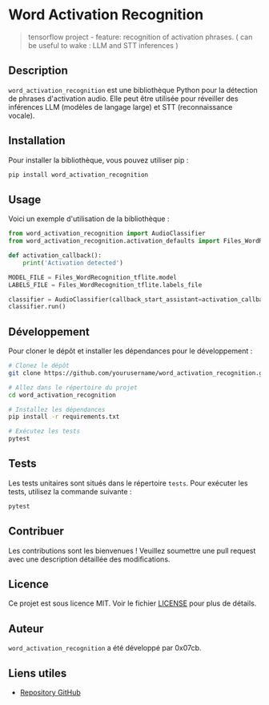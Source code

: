 # Word Activation Recognition
> tensorflow project - feature: recognition of activation phrases. ( can be useful to wake : LLM and STT inferences )

## Description

`word_activation_recognition` est une bibliothèque Python pour la détection de phrases d'activation audio. Elle peut être utilisée pour réveiller des inférences LLM (modèles de langage large) et STT (reconnaissance vocale).

## Installation

Pour installer la bibliothèque, vous pouvez utiliser pip :

```bash
pip install word_activation_recognition
```

## Usage

Voici un exemple d'utilisation de la bibliothèque :

```python
from word_activation_recognition import AudioClassifier
from word_activation_recognition.activation_defaults import Files_WordRecognition_tflite

def activation_callback():
    print('Activation detected')

MODEL_FILE = Files_WordRecognition_tflite.model
LABELS_FILE = Files_WordRecognition_tflite.labels_file

classifier = AudioClassifier(callback_start_assistant=activation_callback, model=MODEL_FILE, labels_file=LABELS_FILE)
classifier.run()
```

## Développement

Pour cloner le dépôt et installer les dépendances pour le développement :

```bash
# Clonez le dépôt
git clone https://github.com/yourusername/word_activation_recognition.git

# Allez dans le répertoire du projet
cd word_activation_recognition

# Installez les dépendances
pip install -r requirements.txt

# Exécutez les tests
pytest
```

## Tests

Les tests unitaires sont situés dans le répertoire `tests`. Pour exécuter les tests, utilisez la commande suivante :

```bash
pytest
```

## Contribuer

Les contributions sont les bienvenues ! Veuillez soumettre une pull request avec une description détaillée des modifications.

## Licence

Ce projet est sous licence MIT. Voir le fichier [LICENSE](./LICENSE) pour plus de détails.

## Auteur

`word_activation_recognition` a été développé par 0x07cb.

## Liens utiles

- [Repository GitHub](https://github.com/yourusername/word_activation_recognition)


